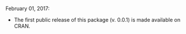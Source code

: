 February 01, 2017:
* The first public release of this package (v. 0.0.1) is made available on CRAN.
